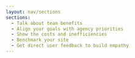 ```yaml
---
layout: nav/sections
sections:
  - Talk about team benefits
  - Align your goals with agency priorities
  - Show the costs and inefficiencies
  - Benchmark your site
  - Get direct user feedback to build empathy
---
```

